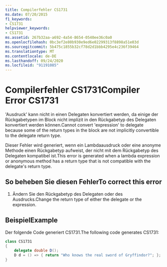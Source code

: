 ```yaml
---
title: Compilerfehler CS1731
ms.date: 07/20/2015
f1_keywords:
- CS1731
helpviewer_keywords:
- CS1731
ms.assetid: 267b32aa-a692-4a54-8654-0540ee36c0a0
ms.openlocfilehash: 0bc3ef2e80b930e9ed6e02299313f8898a51e03d
ms.sourcegitcommit: 5b475c1855b32cf78d2d1bbb4295e4c236f39464
ms.translationtype: MT
ms.contentlocale: de-DE
ms.lasthandoff: 09/24/2020
ms.locfileid: "91191085"
---
```

# <a name="compiler-error-cs1731"></a><span data-ttu-id="4d631-102">Compilerfehler CS1731</span><span class="sxs-lookup"><span data-stu-id="4d631-102">Compiler Error CS1731</span></span>

<span data-ttu-id="4d631-103">'Ausdruck' kann nicht in einen Delegaten konvertiert werden, da einige der Rückgabetypen im Block nicht implizit in den Rückgabetyp des Delegaten konvertiert werden können.</span><span class="sxs-lookup"><span data-stu-id="4d631-103">Cannot convert 'expression' to delegate because some of the return types in the block are not implicitly convertible to the delegate return type.</span></span>  
  
 <span data-ttu-id="4d631-104">Dieser Fehler wird generiert, wenn ein Lambdaausdruck oder eine anonyme Methode einen Rückgabetyp aufweist, der nicht mit dem Rückgabetyp des Delegaten kompatibel ist.</span><span class="sxs-lookup"><span data-stu-id="4d631-104">This error is generated when a lambda expression or anonymous method has a return type that is not compatible with the delegate's return type.</span></span>  
  
## <a name="to-correct-this-error"></a><span data-ttu-id="4d631-105">So beheben Sie diesen Fehler</span><span class="sxs-lookup"><span data-stu-id="4d631-105">To correct this error</span></span>  
  
1. <span data-ttu-id="4d631-106">Ändern Sie den Rückgabetyp des Delegaten oder des Ausdrucks.</span><span class="sxs-lookup"><span data-stu-id="4d631-106">Change the return type of either the delegate or the expression.</span></span>  
  
## <a name="example"></a><span data-ttu-id="4d631-107">Beispiel</span><span class="sxs-lookup"><span data-stu-id="4d631-107">Example</span></span>  

 <span data-ttu-id="4d631-108">Der folgende Code generiert CS1731.</span><span class="sxs-lookup"><span data-stu-id="4d631-108">The following code generates CS1731:</span></span>  
  
```csharp  
class CS1731  
{  
    delegate double D();  
    D d = () => { return "Who knows the real sword of Gryffindor?"; };  
}  
```
